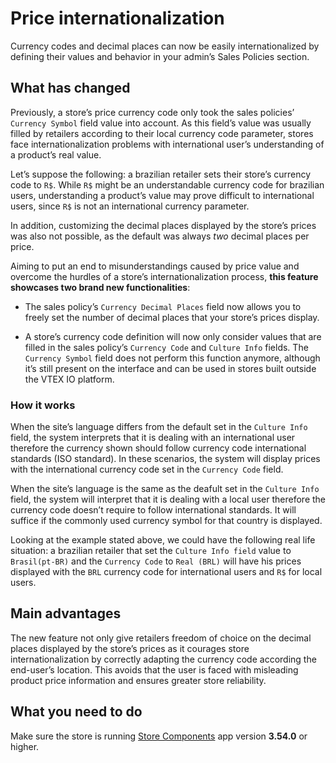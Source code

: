 # Price internationalization

Currency codes and decimal places can now be easily internationalized by defining their values and behavior in your admin’s Sales Policies section.

## What has changed

Previously, a store’s price currency code only took the sales policies’ `Currency Symbol` field value into account. As this field’s value was usually filled by retailers according to their local currency code parameter, stores face internationalization problems with international user’s understanding of a product’s real value.

Let’s suppose the following: a brazilian retailer sets their store’s currency code to `R$`. While `R$` might be an understandable currency code for brazilian users, understanding a product’s value may prove difficult to international users, since `R$` is not an international currency parameter.

In addition, customizing the decimal places displayed by the store’s prices was also not possible, as the default was always _two_ decimal places per price.

Aiming to put an end to misunderstandings caused by price value and overcome the hurdles of a store’s internationalization process, __this feature showcases two brand new functionalities__:

- The sales policy’s `Currency Decimal Places` field now allows you to freely set the number of decimal places that your store’s prices display.

-  A store’s currency code definition will now only consider values that are filled in the sales policy’s `Currency Code` and `Culture Info` fields. The `Currency Symbol` field does not perform this function anymore, although it’s still present on the interface and can be used in stores built outside the VTEX IO platform.

### How it works

When the site’s language differs from the default set in the `Culture Info` field, the system interprets that it is dealing with an international user therefore the currency shown should follow currency code international standards (ISO standard). In these scenarios, the system will display prices with the international currency code set in the `Currency Code` field.

When the site’s language is the same as the deafult set in the `Culture Info` field, the system will interpret that it is dealing with a local user therefore the currency code doesn’t require to follow international standards. It will suffice if the commonly used currency symbol for that country is displayed.

Looking at the example stated above, we could have the following real life situation: a brazilian retailer that set the `Culture Info field` value to `Brasil(pt-BR)` and the `Currency Code` to `Real (BRL)` will have his prices displayed with the `BRL` currency code for international users and `R$` for local users.

## Main advantages

The new feature not only give retailers freedom of choice on the decimal places displayed by the store’s prices as it courages store internationalization by correctly adapting the currency code according the end-user’s location. This avoids that the user is faced with misleading product price information and ensures greater store reliability.

## What you need to do

Make sure the store is running [Store Components](https://github.com/vtex-apps/store-components) app version __3.54.0__ or higher.
